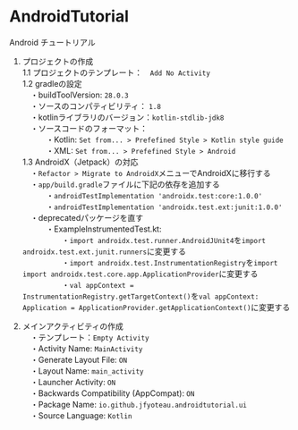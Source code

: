 # AndroidTutorial
Android チュートリアル

1. プロジェクトの作成  
1.1 プロジェクトのテンプレート：　`Add No Activity`  
1.2 gradleの設定  
　・buildToolVersion: `28.0.3`  
　・ソースのコンパティビリティ： `1.8`  
　・kotlinライブラリのバージョン：`kotlin-stdlib-jdk8`  
　・ソースコードのフォーマット：  
　　　・Kotlin: `Set from... > Prefefined Style > Kotlin style guide`  
　　　・XML: `Set from... > Prefefined Style > Android`  
1.3 AndroidX（Jetpack）の対応  
　・`Refactor > Migrate to AndroidX`メニューでAndroidXに移行する  
　・`app/build.gradle`ファイルに下記の依存を追加する  
　　　・`androidTestImplementation 'androidx.test:core:1.0.0'`  
　　　・`androidTestImplementation 'androidx.test.ext:junit:1.0.0'`  
　・deprecatedパッケージを直す  
　　　・ExampleInstrumentedTest.kt:  
　　　　　・`import androidx.test.runner.AndroidJUnit4`を`import androidx.test.ext.junit.runners`に変更する  
　　　　　・`import androidx.test.InstrumentationRegistry`を`import import androidx.test.core.app.ApplicationProvider`に変更する  
　　　　　・`val appContext = InstrumentationRegistry.getTargetContext()`を`val appContext: Application = ApplicationProvider.getApplicationContext()`に変更する

2. メインアクティビティの作成  
　・テンプレート：`Empty Activity`  
　・Activity Name: `MainActivity`  
　・Generate Layout File: `ON`  
　・Layout Name: `main_activity`  
　・Launcher Activity: `ON`  
　・Backwards Compatibility (AppCompat): `ON`  
　・Package Name: `io.github.jfyoteau.androidtutorial.ui`  
　・Source Language: `Kotlin`
